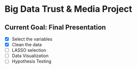 # Big Data Trust & Media Project
## Current Goal: Final Presentation
- [x] Select the variables
- [x] Clean the data
- [ ] LASSO selection
- [ ] Data Visualization
- [ ] Hypothesis Testing